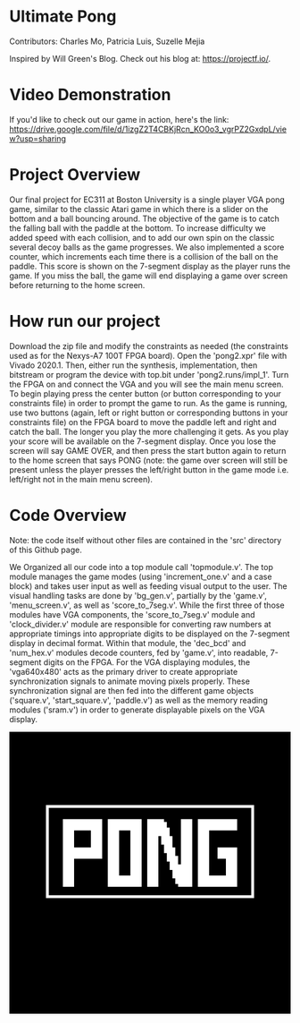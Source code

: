 # Ultimate Pong

Contributors: Charles Mo, Patricia Luis, Suzelle Mejia

Inspired by Will Green's Blog. Check out his blog at: https://projectf.io/.

# Video Demonstration

If you'd like to check out our game in action, here's the link: https://drive.google.com/file/d/1izgZ2T4CBKjRcn_KO0o3_vgrPZ2GxdpL/view?usp=sharing

# Project Overview

Our final project for EC311 at Boston University is a single player VGA pong game, similar to the classic Atari game in which there is a slider on the bottom and a ball bouncing around. The objective of the game is to catch the falling ball with the paddle at the bottom. To increase difficulty we added speed with each collision, and to add our own spin on the classic several decoy balls as the game progresses. We also implemented a score counter, which increments each time there is a collision of the ball on the paddle. This score is shown on the 7-segment display as the player runs the game. If you miss the ball, the game will end displaying a game over screen before returning to the home screen.  

# How run our project

Download the zip file and modify the constraints as needed (the constraints used as for the Nexys-A7 100T FPGA board). Open the 'pong2.xpr' file with Vivado 2020.1. Then, either run the synthesis, implementation, then bitstream or program the device with top.bit under 'pong2.runs/impl_1'.  Turn the FPGA on and connect the VGA and you will see the main menu screen. To begin playing press the center button (or button corresponding to your constraints file) in order to prompt the game to run. As the game is running, use two buttons (again, left or right button or corresponding buttons in your constraints file) on the FPGA board to move the paddle left and right and catch the ball. The longer you play the more challenging it gets. As you play your score will be available on the 7-segment display. Once you lose the screen will say GAME OVER, and then press the start button again to return to the home screen that says PONG (note: the game over screen will still be present unless the player presses the left/right button in the game mode i.e. left/right not in the main menu screen).

# Code Overview

Note: the code itself without other files are contained in the 'src' directory of this Github page.

We Organized all our code into a top module call 'topmodule.v'. The top module manages the game modes (using 'increment_one.v' and a case block) and takes user input as well as feeding visual output to the user. The visual handling tasks are done by 'bg_gen.v', partially by the 'game.v', 'menu_screen.v', as well as 'score_to_7seg.v'. While the first three of those modules have VGA components, the 'score_to_7seg.v' module and 'clock_divider.v' module are responsible for converting raw numbers at appropriate timings into appropriate digits to be displayed on the 7-segment display in decimal format. Within that module, the 'dec_bcd' and 'num_hex.v' modules decode counters, fed by 'game.v', into readable, 7-segment digits on the FPGA. For the VGA displaying modules, the 'vga640x480' acts as the primary driver to create appropriate synchronization signals to animate moving pixels properly. These synchronization signal are then fed into the different game objects ('square.v', 'start_square.v', 'paddle.v') as well as the memory reading modules ('sram.v') in order to generate displayable pixels on the VGA display.



![alt text](https://github.com/chmo2019/EC311_Final_Project/blob/main/new_pong.png)
